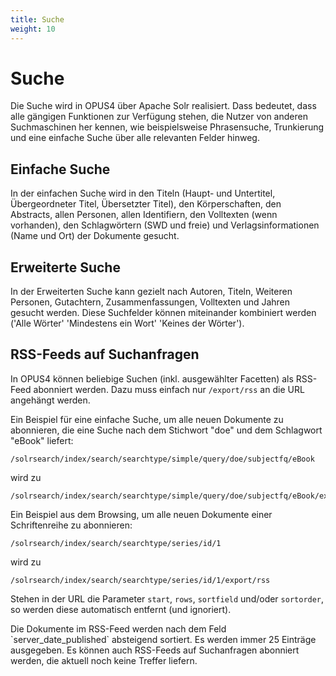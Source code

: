 ```yaml
---
title: Suche
weight: 10
---
```


# Suche

Die Suche wird in OPUS4 über Apache Solr realisiert. Dass bedeutet, dass alle gängigen Funktionen zur Verfügung stehen,
die Nutzer von anderen Suchmaschinen her kennen, wie beispielsweise Phrasensuche, Trunkierung und eine einfache Suche
über alle relevanten Felder hinweg.

## Einfache Suche

In der einfachen Suche wird in den Titeln (Haupt- und Untertitel, Übergeordneter Titel, Übersetzter Titel), den
Körperschaften, den Abstracts, allen Personen, allen Identifiern, den Volltexten (wenn vorhanden), den Schlagwörtern
(SWD und freie) und Verlagsinformationen (Name und Ort) der Dokumente gesucht.

## Erweiterte Suche

In der Erweiterten Suche kann gezielt nach Autoren, Titeln, Weiteren Personen, Gutachtern, Zusammenfassungen,
Volltexten und Jahren gesucht werden. Diese Suchfelder können miteinander kombiniert werden ('Alle Wörter' 'Mindestens
ein Wort' 'Keines der Wörter').

## RSS-Feeds auf Suchanfragen

In OPUS4 können beliebige Suchen (inkl. ausgewählter Facetten) als RSS-Feed abonniert werden. Dazu muss einfach nur
`/export/rss` an die URL angehängt werden.

Ein Beispiel für eine einfache Suche, um alle neuen Dokumente zu abonnieren, die eine Suche nach dem Stichwort "doe"
und dem Schlagwort "eBook" liefert:

    /solrsearch/index/search/searchtype/simple/query/doe/subjectfq/eBook

wird zu

    /solrsearch/index/search/searchtype/simple/query/doe/subjectfq/eBook/export/rss

Ein Beispiel aus dem Browsing, um alle neuen Dokumente einer Schriftenreihe zu abonnieren:

    /solrsearch/index/search/searchtype/series/id/1

wird zu

    /solrsearch/index/search/searchtype/series/id/1/export/rss

Stehen in der URL die Parameter `start`, `rows`, `sortfield` und/oder `sortorder`, so werden diese automatisch entfernt
(und ignoriert).

<p class="info" markdown="1">
Die Dokumente im RSS-Feed werden nach dem Feld `server_date_published` absteigend sortiert.
Es werden immer 25 Einträge ausgegeben.
Es können auch RSS-Feeds auf Suchanfragen abonniert werden, die aktuell noch keine Treffer liefern.
</p>
